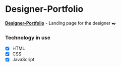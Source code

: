 # Designer-Portfolio
[**Designer-Portfolio**](https://nevskiy619.github.io/Designer-Portfolio/) - Landing page for the designer :black_nib:
### Technology in use
- [X] HTML
- [X] CSS
- [X] JavaScript
